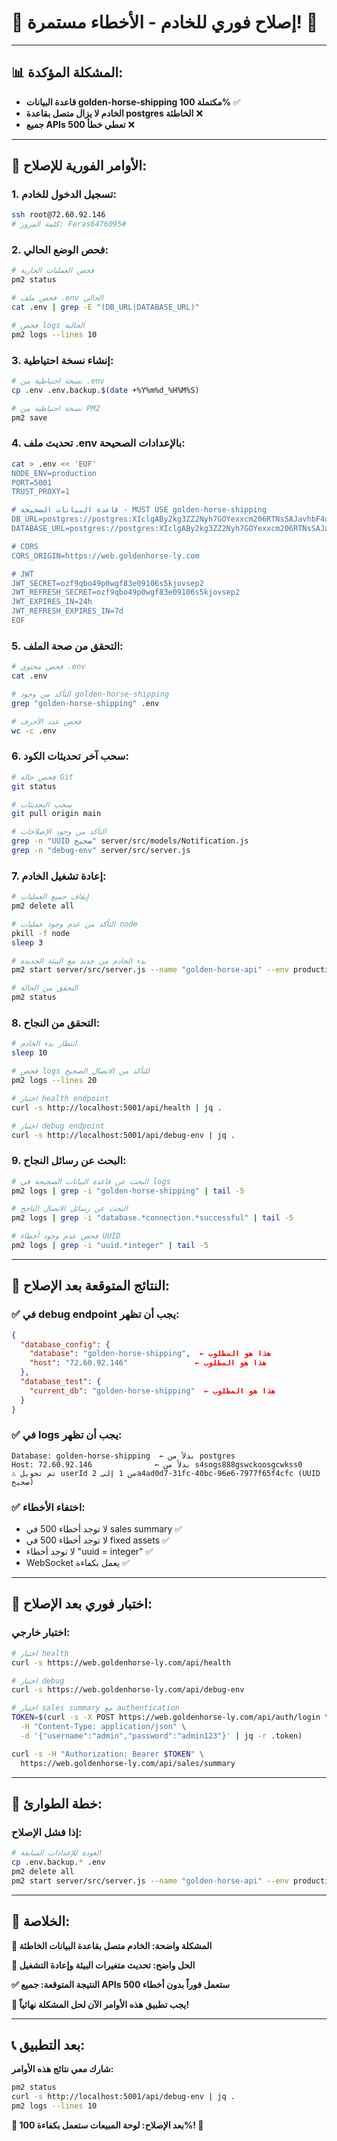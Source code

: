 # 🚨 **إصلاح فوري للخادم - الأخطاء مستمرة!** 🚨

---

## 📊 **المشكلة المؤكدة:**
- **قاعدة البيانات golden-horse-shipping مكتملة 100%** ✅
- **الخادم لا يزال متصل بقاعدة postgres الخاطئة** ❌
- **جميع APIs تعطي خطأ 500** ❌

---

## 🚀 **الأوامر الفورية للإصلاح:**

### **1. تسجيل الدخول للخادم:**
```bash
ssh root@72.60.92.146
# كلمة المرور: Feras6476095#
```

### **2. فحص الوضع الحالي:**
```bash
# فحص العمليات الجارية
pm2 status

# فحص ملف .env الحالي
cat .env | grep -E "(DB_URL|DATABASE_URL)"

# فحص logs الحالية
pm2 logs --lines 10
```

### **3. إنشاء نسخة احتياطية:**
```bash
# نسخة احتياطية من .env
cp .env .env.backup.$(date +%Y%m%d_%H%M%S)

# نسخة احتياطية من PM2
pm2 save
```

### **4. تحديث ملف .env بالإعدادات الصحيحة:**
```bash
cat > .env << 'EOF'
NODE_ENV=production
PORT=5001
TRUST_PROXY=1

# قاعدة البيانات الصحيحة - MUST USE golden-horse-shipping
DB_URL=postgres://postgres:XIclgABy2kg3ZZ2Nyh7GOYexxcm206RTNsSAJavhbF4ukgMfDiNqXSOhy8SIALUP@72.60.92.146:5432/golden-horse-shipping
DATABASE_URL=postgres://postgres:XIclgABy2kg3ZZ2Nyh7GOYexxcm206RTNsSAJavhbF4ukgMfDiNqXSOhy8SIALUP@72.60.92.146:5432/golden-horse-shipping

# CORS
CORS_ORIGIN=https://web.goldenhorse-ly.com

# JWT
JWT_SECRET=ozf9qbo49p0wgf83e09106s5kjovsep2
JWT_REFRESH_SECRET=ozf9qbo49p0wgf83e09106s5kjovsep2
JWT_EXPIRES_IN=24h
JWT_REFRESH_EXPIRES_IN=7d
EOF
```

### **5. التحقق من صحة الملف:**
```bash
# فحص محتوى .env
cat .env

# التأكد من وجود golden-horse-shipping
grep "golden-horse-shipping" .env

# فحص عدد الأحرف
wc -c .env
```

### **6. سحب آخر تحديثات الكود:**
```bash
# فحص حالة Git
git status

# سحب التحديثات
git pull origin main

# التأكد من وجود الإصلاحات
grep -n "UUID صحيح" server/src/models/Notification.js
grep -n "debug-env" server/src/server.js
```

### **7. إعادة تشغيل الخادم:**
```bash
# إيقاف جميع العمليات
pm2 delete all

# التأكد من عدم وجود عمليات node
pkill -f node
sleep 3

# بدء الخادم من جديد مع البيئة الجديدة
pm2 start server/src/server.js --name "golden-horse-api" --env production

# التحقق من الحالة
pm2 status
```

### **8. التحقق من النجاح:**
```bash
# انتظار بدء الخادم
sleep 10

# فحص logs للتأكد من الاتصال الصحيح
pm2 logs --lines 20

# اختبار health endpoint
curl -s http://localhost:5001/api/health | jq .

# اختبار debug endpoint
curl -s http://localhost:5001/api/debug-env | jq .
```

### **9. البحث عن رسائل النجاح:**
```bash
# البحث عن قاعدة البيانات الصحيحة في logs
pm2 logs | grep -i "golden-horse-shipping" | tail -5

# البحث عن رسائل الاتصال الناجح
pm2 logs | grep -i "database.*connection.*successful" | tail -5

# فحص عدم وجود أخطاء UUID
pm2 logs | grep -i "uuid.*integer" | tail -5
```

---

## 🎯 **النتائج المتوقعة بعد الإصلاح:**

### **✅ في debug endpoint يجب أن تظهر:**
```json
{
  "database_config": {
    "database": "golden-horse-shipping",  ← هذا هو المطلوب
    "host": "72.60.92.146"               ← هذا هو المطلوب
  },
  "database_test": {
    "current_db": "golden-horse-shipping"  ← هذا هو المطلوب
  }
}
```

### **✅ في logs يجب أن تظهر:**
```
Database: golden-horse-shipping  ← بدلاً من postgres
Host: 72.60.92.146              ← بدلاً من s4sogs888gswckoosgcwkss0
⚠️ تم تحويل userId من 1 إلى 2a4ad0d7-31fc-40bc-96e6-7977f65f4cfc (UUID صحيح)
```

### **✅ اختفاء الأخطاء:**
- لا توجد أخطاء 500 في sales summary ✅
- لا توجد أخطاء 500 في fixed assets ✅
- لا توجد أخطاء "uuid = integer" ✅
- WebSocket يعمل بكفاءة ✅

---

## 🚨 **اختبار فوري بعد الإصلاح:**

### **اختبار خارجي:**
```bash
# اختبار health
curl -s https://web.goldenhorse-ly.com/api/health

# اختبار debug
curl -s https://web.goldenhorse-ly.com/api/debug-env

# اختبار sales summary مع authentication
TOKEN=$(curl -s -X POST https://web.goldenhorse-ly.com/api/auth/login \
  -H "Content-Type: application/json" \
  -d '{"username":"admin","password":"admin123"}' | jq -r .token)

curl -s -H "Authorization: Bearer $TOKEN" \
  https://web.goldenhorse-ly.com/api/sales/summary
```

---

## 🎯 **خطة الطوارئ:**

### **إذا فشل الإصلاح:**
```bash
# العودة للإعدادات السابقة
cp .env.backup.* .env
pm2 delete all
pm2 start server/src/server.js --name "golden-horse-api" --env production
```

---

## 🚀 **الخلاصة:**

**🎯 المشكلة واضحة: الخادم متصل بقاعدة البيانات الخاطئة**

**🔧 الحل واضح: تحديث متغيرات البيئة وإعادة التشغيل**

**✅ النتيجة المتوقعة: جميع APIs ستعمل فوراً بدون أخطاء 500**

**🚨 يجب تطبيق هذه الأوامر الآن لحل المشكلة نهائياً!**

---

## 📞 **بعد التطبيق:**

**شارك معي نتائج هذه الأوامر:**
```bash
pm2 status
curl -s http://localhost:5001/api/debug-env | jq .
pm2 logs --lines 10
```

**🎉 بعد الإصلاح: لوحة المبيعات ستعمل بكفاءة 100%! 🎉**
